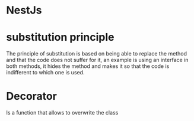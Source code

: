 # NestJs
# substitution principle
The principle of substitution is based on being able to replace the method and that the code does not suffer for it, an example is using an interface in both methods, it hides the method and makes it so that the code is indifferent to which one is used.

# Decorator
Is a function that allows to overwrite the class

#